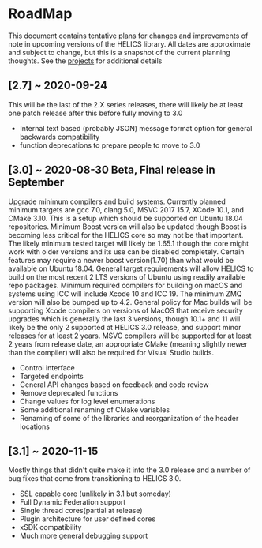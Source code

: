 # RoadMap

This document contains tentative plans for changes and improvements of note in upcoming versions of the HELICS library. All dates are approximate and subject to change, but this is a snapshot of the current planning thoughts. See the [projects](https://github.com/GMLC-TDC/HELICS/projects) for additional details

## \[2.7\] ~ 2020-09-24

This will be the last of the 2.X series releases, there will likely be at least one patch release after this before fully moving to 3.0

- Internal text based (probably JSON) message format option for general backwards compatibility
- function deprecations to prepare people to move to 3.0

## \[3.0\] ~ 2020-08-30 Beta, Final release in September

Upgrade minimum compilers and build systems. Currently planned minimum targets are gcc 7.0, clang 5.0, MSVC 2017 15.7, XCode 10.1, and CMake 3.10. This is a setup which should be supported on Ubuntu 18.04 repositories. Minimum Boost version will also be updated though Boost is becoming less critical for the HELICS core so may not be that important. The likely minimum tested target will likely be 1.65.1 though the core might work with older versions and its use can be disabled completely. Certain features may require a newer boost version(1.70) than what would be available on Ubuntu 18.04. General target requirements will allow HELICS to build on the most recent 2 LTS versions of Ubuntu using readily available repo packages. Minimum required compilers for building on macOS and systems using ICC will include Xcode 10 and ICC 19. The minimum ZMQ version will also be bumped up to 4.2. General policy for Mac builds will be supporting Xcode compilers on versions of MacOS that receive security upgrades which is generally the last 3 versions, though 10.1+ and 11 will likely be the only 2 supported at HELICS 3.0 release, and support minor releases for at least 2 years. MSVC compilers will be supported for at least 2 years from release date, an appropriate CMake (meaning slightly newer than the compiler) will also be required for Visual Studio builds.

- Control interface
- Targeted endpoints
- General API changes based on feedback and code review
- Remove deprecated functions
- Change values for log level enumerations
- Some additional renaming of CMake variables
- Renaming of some of the libraries and reorganization of the header locations

## \[3.1\] ~ 2020-11-15

Mostly things that didn't quite make it into the 3.0 release and a number of bug fixes that come from transitioning to HELICS 3.0.

- SSL capable core (unlikely in 3.1 but someday)
- Full Dynamic Federation support
- Single thread cores(partial at release)
- Plugin architecture for user defined cores
- xSDK compatibility
- Much more general debugging support
